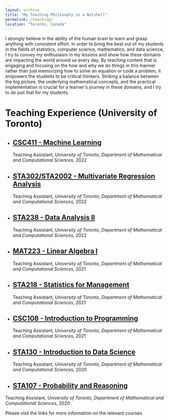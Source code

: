 ```yaml
---
layout: archive
title: "My Teaching Philosophy in a Nutshell"
permalink: /teaching/
location: "Toronto, Canada"
---
```


I strongly believe in the ability of the human brain to learn and grasp anything with consistent effort. In order to bring the best out of my students in the fields of statistics, computer science, mathematics, and data science, I try to convey my enthusiasm in my lessons and show how these domains are impacting the world around us every day. By teaching content that is engaging and focusing on the how and why we do things in this manner rather than just memorizing how to solve an equation or code a problem, it empowers the students to be critical thinkers. Striking a balance between the big picture, the underlying mathematical concepts, and the practical implementation is crucial for a learner's journey in these domains, and I try to do just that for my students.

# Teaching Experience (University of Toronto)
- ## [CSC411 - Machine Learning](http://www.cs.toronto.edu/~rahulgk/courses/csc311_f22/index.html)
  Teaching Assistant, *University of Toronto, Department of Mathematical and Computational Sciences,* 2022

- ## [STA302/STA2002 - Multivariate Regression Analysis](https://utm.calendar.utoronto.ca/course/sta302h5)
  Teaching Assistant, *University of Toronto, Department of Mathematical and Computational Sciences,* 2022

- ## [STA238 - Data Analysis II](https://artsci.calendar.utoronto.ca/course/sta238h1)
  Teaching Assistant, *University of Toronto, Department of Mathematical and Computational Sciences,* 2022

- ## [MAT223 - Linear Algebra I](http://www.math.toronto.edu/nhoell/MAT223/)
  Teaching Assistant, *University of Toronto, Department of Mathematical and Computational Sciences,* 2021

- ## [STA218 - Statistics for Management](https://mcs.utm.utoronto.ca/~nosedal/218.html)
  Teaching Assistant, *University of Toronto, Department of Mathematical and Computational Sciences,* 2021

- ## [CSC108 - Introduction to Programming](https://cssc.utm.utoronto.ca/resources/csc108)
  Teaching Assistant, *University of Toronto, Department of Mathematical and Computational Sciences,* 2021

- ## [STA130 - Introduction to Data Science](https://artsci.calendar.utoronto.ca/course/sta130h1)
  Teaching Assistant, *University of Toronto, Department of Mathematical and Computational Sciences,* 2020

 - ## [STA107 - Probability and Reasoning](https://utm.calendar.utoronto.ca/course/sta107h5)
  Teaching Assistant, *University of Toronto, Department of Mathematical and Computational Sciences*, 2020


Please visit the links for more information on the relevant courses.